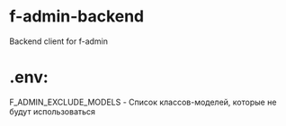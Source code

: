 # f-admin-backend
Backend client for f-admin

# .env:
F_ADMIN_EXCLUDE_MODELS - Список классов-моделей, которые не будут использоваться
